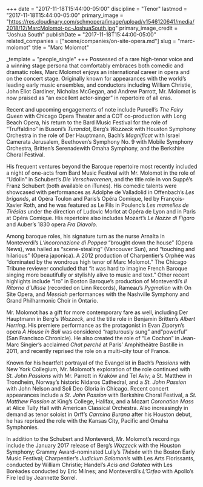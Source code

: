 +++
date = "2017-11-18T15:44:00-05:00"
discipline = "Tenor"
lastmod = "2017-11-18T15:44:00-05:00"
primary_image = "https://res.cloudinary.com/schmopera/image/upload/v1546120641/media/2018/12/MarcMolomot-pc-JoshuaSouth.jpg"
primary_image_credit = "Joshua South"
publishDate = "2017-11-18T15:44:00-05:00"
related_companies = ["scene/companies/on-site-opera.md"]
slug = "marc-molomot"
title = "Marc Molomot"

_template = "people_single"
+++
Possessed of a rare high-tenor voice and a winning stage persona that comfortably embraces both comedic and dramatic roles, Marc Molomot enjoys an international career in opera and on the concert stage. Originally known for appearances with the world’s leading early music ensembles, and conductors including William Christie, John Eliot Gardiner, Nicholas McGegan, and Andrew Parrott, Mr. Molomot is now praised as “an excellent actor-singer” in repertoire of all eras. 

Recent and upcoming engagements of note include Purcell’s *The Fairy Queen* with Chicago Opera Theater and a COT co-production with Long Beach Opera, his return to the Bard Music Festival for the role of “Truffaldino” in Busoni’s *Turandot*, Berg’s *Wozzeck* with Houston Symphony Orchestra in the role of Der Hauptmann, Bach’s *Magnificat* with Israel Camerata Jerusalem, Beethoven’s Symphony No. 9 with Mobile Symphony Orchestra, Britten’s Serenadewith Omaha Symphony, and the Berkshire Choral Festival.

His frequent ventures beyond the Baroque repertoire most recently included a night of one-acts from Bard Music Festival with Mr. Molomot in the role of “Udolin” in Schubert’s *Die Verschworenen*, and the title role in von Suppé’s Franz Schubert (both available on iTunes). His comedic talents were showcased with performances as Adolphe de Valladolid in Offenbach’s *Les brigands*, at Opéra Toulon and Paris’s Opéra Comique, led by François-Xavier Roth, and he was featured as Le Fils in Poulenc’s *Les mamelles de Tirésias* under the direction of Ludovic Morlot at Opéra de Lyon and in Paris at Opéra Comique. His repertoire also includes Mozart’s *Le Nozze di Figaro* and Auber’s 1830 opera *Fra Diavolo*. 

Among baroque roles, his signature turn as the nurse Arnalta in Monteverdi’s *L’incoronazione di Poppea* “brought down the house” (Opera News), was hailed as “scene-stealing” (Vancouver Sun), and “touching and hilarious” (Opera japonica). A 2012 production of Charpentier’s Orphée was “dominated by the wondrous high tenor of Marc Molomot.” The Chicago Tribune reviewer concluded that “it was hard to imagine French Baroque singing more beautifully or stylishly alive to music and text.” Other recent highlights include “Iro” in Boston Baroque’s production of Monteverdi’s *Il Ritorno d’Ulisse* (recorded on Linn Records), Rameau’s *Pygmalion* with On Site Opera, and *Messiah* performances with the Nashville Symphony and Grand Philharmonic Choir in Ontario. 

Mr. Molomot has a gift for more contemporary fare as well, including Der Hauptmann in Berg's *Wozzeck*, and the title role in Benjamin Britten’s *Albert Herring*. His premiere performance as the protagonist in Evan Ziporyn’s opera *A House in Bali* was considered “rapturously sung” and“powerful” (San Francisco Chronicle). He also created the role of “Le Cochon” in Jean-Marc Singier’s acclaimed *Chat perché* at Paris’ Amphithéâtre Bastille in 2011, and recently reprised the role on a multi-city tour of France. 

Known for his heartfelt portrayal of the Evangelist in Bach’s *Passions* with New York Collegium, Mr. Molomot’s exploration of the role continued with *St. John Passions* with Mr. Parrott in Kraków and Tel Aviv; a St. Matthew in Trondheim, Norway’s historic Nidaros Cathedral, and a *St. John Passion* with John Nelson and Soli Deo Gloria in Chicago. Recent concert appearances include a *St. John Passion* with Berkshire Choral Festival, a *St. Matthew Passion* at King’s College, Halifax, and a Mozart *Coronation Mass* at Alice Tully Hall with American Classical Orchestra. Also increasingly in demand as tenor soloist in Orff’s *Carmina Burana* after his Houston debut, he has reprised the role with the Kansas City, Pacific and Omaha Symphonies. 

In addition to the Schubert and Monteverdi, Mr. Molomot’s recordings include the January 2017 release of Berg’s *Wozzeck* with the Houston Symphony; Grammy Award–nominated Lully’s *Thésée* with the Boston Early Music Festival; Charpentier’s *Judicium Salomonis* with Les Arts Florissants, conducted by William Christie; Handel’s *Acis and Galatea* with Les Boréades conducted by Eric Milnes; and Monteverdi’s *L’Orfeo* with Apollo’s Fire led by Jeannette Sorrel.